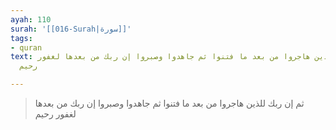 ```yaml
---
ayah: 110
surah: '[[016-Surah|سورة]]'
tags:
- quran
text: ثم إن ربك للذين هاجروا من بعد ما فتنوا ثم جاهدوا وصبروا إن ربك من بعدها لغفور
  رحيم

---
```

> ثم إن ربك للذين هاجروا من بعد ما فتنوا ثم جاهدوا وصبروا إن ربك من بعدها لغفور رحيم
